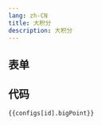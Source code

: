 ```yaml
---
lang: zh-CN
title: 大积分
description: 大积分
---
```


<script setup lang="ts">
import { bigPointSchema } from './_schema'
import useConfigStore from '@store/config'
import { storeToRefs } from 'pinia';
const { configs, id } = storeToRefs(useConfigStore())

</script>

## 表单

<JSONSchema :schema="bigPointSchema" v-model="configs[id].bigPoint"></JSONSchema>

## 代码

```json-vue
{{configs[id].bigPoint}}
```
